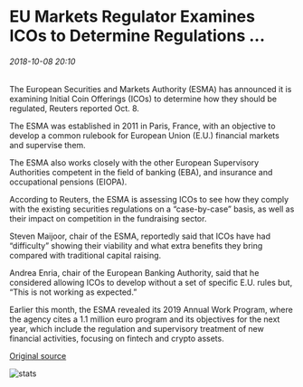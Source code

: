 # EU Markets Regulator Examines ICOs to Determine Regulations ...

###### 2018-10-08 20:10

The European Securities and Markets Authority (ESMA) has announced it is examining Initial Coin Offerings (ICOs) to determine how they should be regulated, Reuters reported Oct. 8.

The ESMA was established in 2011 in Paris, France, with an objective to develop a common rulebook for European Union (E.U.) financial markets and supervise them.

The ESMA also works closely with the other European Supervisory Authorities competent in the field of banking (EBA), and insurance and occupational pensions (EIOPA).

According to Reuters, the ESMA is assessing ICOs to see how they comply with the existing securities regulations on a “case-by-case” basis, as well as their impact on competition in the fundraising sector.

Steven Maijoor, chair of the ESMA, reportedly said that ICOs have had “difficulty” showing their viability and what extra benefits they bring compared with traditional capital raising.

Andrea Enria, chair of the European Banking Authority, said that he considered allowing ICOs to develop without a set of specific E.U. rules but, “This is not working as expected.”

Earlier this month, the ESMA revealed its 2019 Annual Work Program, where the agency cites a 1.1 million euro program and its objectives for the next year, which include the regulation and supervisory treatment of new financial activities, focusing on fintech and crypto assets.

[Original source](https://cointelegraph.com/news/eu-markets-regulator-examines-icos-to-determine-regulations)

![stats](https://c.statcounter.com/11760860/0/a89fa40b/1/ "stats")
